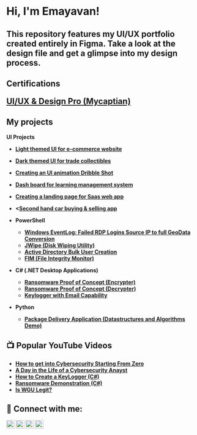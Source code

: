 <h1>Hi, I'm Emayavan! </h1>

<h2>This repository features my UI/UX portfolio created entirely in Figma. Take a look at the design file and get a glimpse into my design process.</h2>

<h2> Certifications</h>

<b>[UI/UX & Design Pro (Mycaptian)](https://github.com/Emayavan13/Emayavan13/files/15126684/EMAYAVAN_UI_UX.Creative.Design.Pro_Certificate.pdf)</b>

 <h2>My projects</h2>

 
<b>**UI Projects**</b>
- <b>[Light themed UI for e-commerce website](https://www.figma.com/file/pSkrRLCxL1lUglUC00iLB0/My-Project-file?type=design&node-id=250%3A172&mode=design&t=CGAJ1OLT3XB1I0rl-1)</b>

- <b>[Dark themed UI for trade collectibles](https://www.figma.com/file/pSkrRLCxL1lUglUC00iLB0/My-Project-file?type=design&node-id=174%3A10&mode=design&t=CGAJ1OLT3XB1I0rl-1)</b>

- <b>[Creating an UI animation Dribble Shot](https://www.figma.com/file/pSkrRLCxL1lUglUC00iLB0/My-Project-file?type=design&node-id=11%3A72&mode=design&t=CGAJ1OLT3XB1I0rl-1)</b>

- <b>[Dash board for learning management system](https://www.figma.com/file/pSkrRLCxL1lUglUC00iLB0/My-Project-file?type=design&node-id=0%3A1&mode=design&t=CGAJ1OLT3XB1I0rl-1)<b/>

- <b>[Creating  a landing page for Saas web app](https://www.figma.com/file/pSkrRLCxL1lUglUC00iLB0/My-Project-file?type=design&node-id=342%3A83&mode=design&t=CGAJ1OLT3XB1I0rl-1)</b>

- <[Second hand car buying & selling app](https://www.figma.com/file/pSkrRLCxL1lUglUC00iLB0/My-Project-file?type=design&node-id=1757%3A891&mode=design&t=CGAJ1OLT3XB1I0rl-1)</b>
 
- <b>PowerShell</b>
  - [Windows EventLog: Failed RDP Logins Source IP to full GeoData Conversion](https://github.com/joshmadakor1/Sentinel-Lab)
  - [JWipe (Disk Wiping Utility)](https://github.com/joshmadakor1/Jwipe.PowerShell)
  - [Active Directory Bulk User Creation](https://github.com/joshmadakor1/AD_PS)
  - [FIM (File Integrity Monitor)](https://github.com/joshmadakor1/PowerShell-Integrity-FIM)
- <b>C# (.NET Desktop Applications)</b>
  - [Ransomware Proof of Concept (Encrypter)](https://github.com/joshmadakor1/EncrypterPOC)
  - [Ransomware Proof of Concept (Decrypter)](https://github.com/joshmadakor1/DecrypterPOC)
  - [Keylogger with Email Capability](https://github.com/joshmadakor1/Key-Logger-With-Email)
- <b>Python</b>
  - [Package Delivery Application (Datastructures and Algorithms Demo)](https://github.com/joshmadakor1/Package-Delivery-Pathfinding-Algorithm)

<h2>📺 Popular YouTube Videos</h2>

- [How to get into Cybersecurity Starting From Zero](https://www.youtube.com/watch?v=a83ASGn_V_s)
- [A Day in the Life of a Cybersecurity Anayst](https://www.youtube.com/watch?v=uHy3oM7NnoU)
- [How to Create a KeyLogger (C#)](https://www.youtube.com/watch?v=N-L9hklSlNk)
- [Ransomware Demonstration (C#)](https://www.youtube.com/watch?v=OfvdQeh79s0)
- [Is WGU Legit?](https://www.youtube.com/watch?v=E2MwRWxDBkA)

<h2> 🤳 Connect with me:</h2>

[<img align="left" alt="JoshMadakor | YouTube" width="22px" src="https://cdn.jsdelivr.net/npm/simple-icons@v3/icons/youtube.svg" />][youtube]
[<img align="left" alt="JoshMadakor | Twitter" width="22px" src="https://cdn.jsdelivr.net/npm/simple-icons@v3/icons/twitter.svg" />][twitter]
[<img align="left" alt="JoshMadakor | LinkedIn" width="22px" src="https://cdn.jsdelivr.net/npm/simple-icons@v3/icons/linkedin.svg" />][linkedin]
[<img align="left" alt="JoshMadakor | Instagram" width="22px" src="https://cdn.jsdelivr.net/npm/simple-icons@v3/icons/instagram.svg" />][instagram]

[twitter]: https://twitter.com/joshmadakor
[youtube]: https://www.youtube.com/c/joshmadakor
[instagram]: https://www.instagram.com/joshmadakor/
[linkedin]: https://linkedin.com/in/joshmadakor

<!--
**joshmadakor1/joshmadakor1** is a ✨ _special_ ✨ repository because its `README.md` (this file) appears on your GitHub profile.

Here are some ideas to get you started:

- 🔭 I’m currently working on ...
- 🌱 I’m currently learning ...
- 👯 I’m looking to collaborate on ...
- 🤔 I’m looking for help with ...
- 💬 Ask me about ...
- 📫 How to reach me: ...
- 😄 Pronouns: ...
- ⚡ Fun fact: ...
-->
